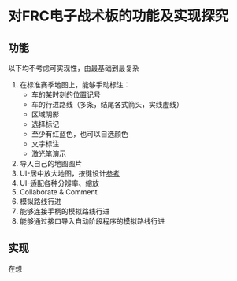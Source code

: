# 对FRC电子战术板的功能及实现探究

## 功能

以下均不考虑可实现性，由最基础到最复杂

1. 在标准赛季地图上，能够手动标注：
   - 车的某时刻的位置记号
   - 车的行进路线（多条，结尾各式箭头，实线虚线）
   - 区域阴影
   - 选择标记
   - 至少有红蓝色，也可以自选颜色
   - 文字标注
   - 激光笔演示
2. 导入自己的地图图片
3. UI-居中放大地图，按键设计[参考](https://www.stratsketch.com/)
4. UI-适配各种分辨率、缩放
5. Collaborate & Comment
6. 模拟路线行进
7. 能够连接手柄的模拟路线行进
8. 能够通过接口导入自动阶段程序的模拟路线行进

## 实现

在想